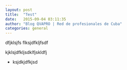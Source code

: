 ```yaml
---
layout: post
title:  "Test"
date:   2015-09-04 03:11:35
author: "Blog QVAPRO | Red de profesionales de Cuba"
categories: general
---
```

dfjklsjfs flksjdfkljfsdf

kjklsjdfkljsdklfjskldfj

* ksjdkjdfkjsd
